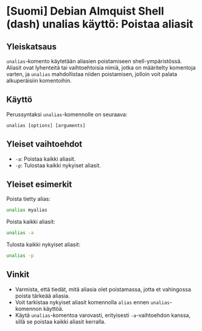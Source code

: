 # [Suomi] Debian Almquist Shell (dash) unalias käyttö: Poistaa aliasit

## Yleiskatsaus
`unalias`-komento käytetään aliasien poistamiseen shell-ympäristössä. Aliasit ovat lyhenteitä tai vaihtoehtoisia nimiä, jotka on määritelty komentoja varten, ja `unalias` mahdollistaa niiden poistamisen, jolloin voit palata alkuperäisiin komentoihin.

## Käyttö
Perussyntaksi `unalias`-komennolle on seuraava:

```
unalias [options] [arguments]
```

## Yleiset vaihtoehdot
- `-a`: Poistaa kaikki aliasit.
- `-p`: Tulostaa kaikki nykyiset aliasit.

## Yleiset esimerkit
Poista tietty alias:

```sh
unalias myalias
```

Poista kaikki aliasit:

```sh
unalias -a
```

Tulosta kaikki nykyiset aliasit:

```sh
unalias -p
```

## Vinkit
- Varmista, että tiedät, mitä aliasia olet poistamassa, jotta et vahingossa poista tärkeää aliasia.
- Voit tarkistaa nykyiset aliasit komennolla `alias` ennen `unalias`-komennon käyttöä.
- Käytä `unalias`-komentoa varovasti, erityisesti `-a`-vaihtoehdon kanssa, sillä se poistaa kaikki aliasit kerralla.